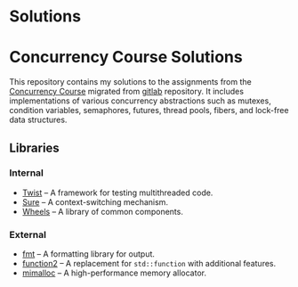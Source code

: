 # Solutions
# Concurrency Course Solutions

This repository contains my solutions to the assignments from the [Concurrency Course](https://gitlab.com/Lipovsky/concurrency-course) migrated from [gitlab](https://gitlab.com) repository. It includes implementations of various concurrency abstractions such as mutexes, condition variables, semaphores, futures, thread pools, fibers, and lock-free data structures.

## Libraries

### Internal
- [Twist](https://gitlab.com/Lipovsky/twist) – A framework for testing multithreaded code.
- [Sure](https://gitlab.com/Lipovsky/sure) – A context-switching mechanism.
- [Wheels](https://gitlab.com/Lipovsky/wheels) – A library of common components.

### External
- [fmt](https://github.com/fmtlib/fmt) – A formatting library for output.
- [function2](https://github.com/Naios/function2) – A replacement for `std::function` with additional features.
- [mimalloc](https://github.com/microsoft/mimalloc) – A high-performance memory allocator.

